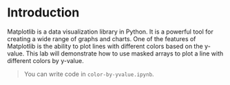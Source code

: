 # Introduction

Matplotlib is a data visualization library in Python. It is a powerful tool for creating a wide range of graphs and charts. One of the features of Matplotlib is the ability to plot lines with different colors based on the y-value. This lab will demonstrate how to use masked arrays to plot a line with different colors by y-value.

> You can write code in `color-by-yvalue.ipynb`.
